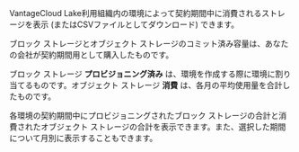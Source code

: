 VantageCloud Lake利用組織内の環境によって契約期間中に消費されるストレージを表示 (またはCSVファイルとしてダウンロード) できます。

ブロック ストレージとオブジェクト ストレージのコミット済み容量は、あなたの会社が契約期間用として購入したものです。

ブロック ストレージ **プロビジョニング済み** は、環境を作成する際に環境に割り当てるものです。オブジェクト ストレージ **消費** は、各月の平均使用量を合計したものです。

各環境の契約期間中にプロビジョニングされたブロック ストレージの合計と消費されたオブジェクト ストレージの合計を表示できます。また、選択した期間について月別に表示することもできます。
